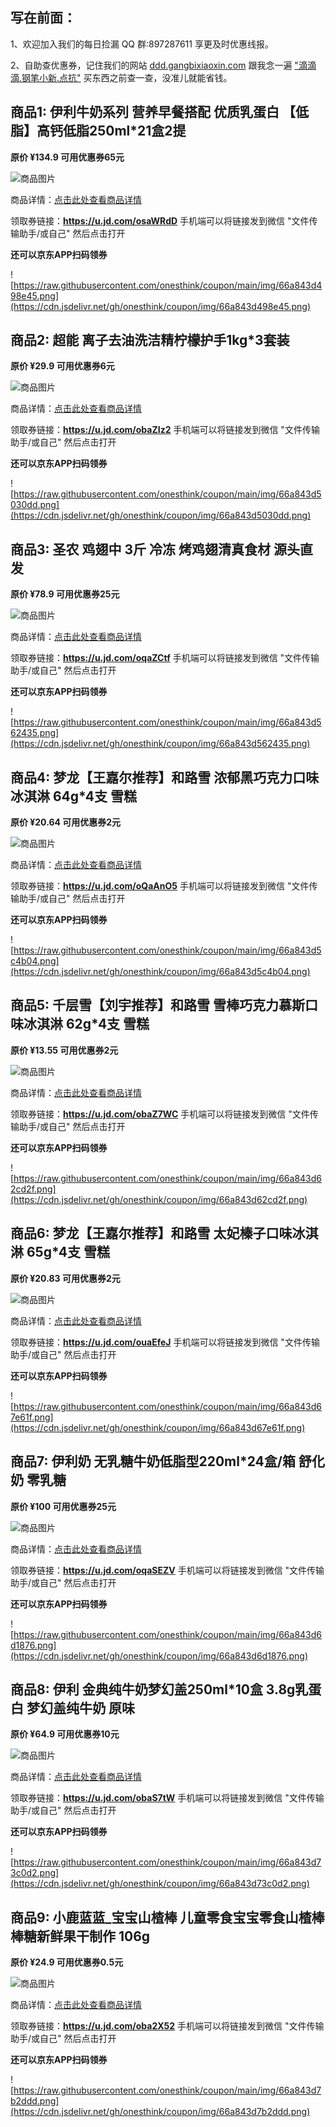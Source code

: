 ## 写在前面：

1、欢迎加入我们的每日捡漏 QQ 群:897287611 享更及时优惠线报。

2、自助查优惠券，记住我们的网站 [ddd.gangbixiaoxin.com](https://ddd.gangbixiaoxin.com) 跟我念一遍 ["滴滴滴.钢笔小新.点抗"](https://ddd.gangbixiaoxin.com) 买东西之前查一查，没准儿就能省钱。

## 商品1: 伊利牛奶系列 营养早餐搭配 优质乳蛋白 【低脂】高钙低脂250ml*21盒2提

**原价 ¥134.9 可用优惠券65元**

![商品图片](http://img14.360buyimg.com/n1/jfs/t1/234901/8/22507/152352/668e388cF9abf835d/9ef5c747000d5904.jpg)

商品详情：[点击此处查看商品详情](https://union-click.jd.com/jdc?e=1003156031&amp;p=JF8BAdQJK1olXwIDXF5cDUoXCl8IGloQVAMGUFZdDEIeBF9MRANLAjZbERscSkAJHTRQRA1CCVkdDwtCWhVLHTdNTwcKBENeCVAfUg8bXmYKWwtzCnZHPQ4LCSlpADh8bzh8Xl95OlwBATYeZ2ZsTVNoKmJZL1kNa1xXDxtxaz5hLgZCIyc5WDx0cDN-cjNNOWV6Ej4VUi91Aj1ObD5lP2FYPBcqekpzYSZoWy9NB1VgVSobfylgcRZ8eAxhJG5nIxcuSjwVdwZzfCcTOE5hIjkCViNFZRNteAJmA3JrPyk9eyMfdBZecjhPPQBiHD0raChrBhlxQi1hLnIWVykqVx5udDdrRyx8D2F2DS0Zf0lnW19-eAMLXGRiDT4cfk5qYgxIfh5mW1xUWFJtCXsUAm8PEl0SWw8HZG5dCHtWbW8IH1odXDYDZF5bC0gVAm0NGF8RWwYyVFZaOJy6u7qCqo6d5NKc3Inkr56ev7uWk2slbQUyVF9cCksTBG4KG2slXQUyV24DZkpEBWwIH1xHM1tJUh4WVhlUbW8AElITVQYAVW5fCUoVAV84KwYcX0ZSMgktTSJHVW5qZVhCKXJhPV0EcyUVX2Z1Ej8cOVAKKSk5UzAQUww4G2s)

领取券链接：**https://u.jd.com/osaWRdD** 手机端可以将链接发到微信 "文件传输助手/或自己" 然后点击打开

**还可以京东APP扫码领券**

![https://raw.githubusercontent.com/onesthink/coupon/main/img/66a843d498e45.png](https://cdn.jsdelivr.net/gh/onesthink/coupon/img/66a843d498e45.png)

## 商品2: 超能 离子去油洗洁精柠檬护手1kg*3套装

**原价 ¥29.9 可用优惠券6元**

![商品图片](http://img14.360buyimg.com/n1/jfs/t1/242409/14/12510/190660/667f6531F657921e8/478d3e8692e58d97.jpg)

商品详情：[点击此处查看商品详情](https://union-click.jd.com/jdc?e=1003156031&amp;p=JF8BAaoJK1olXwIDXVpUDUgRBl8IGloUXAAKUl1YCk8nRzBQRQQlBENHFRxWFlVMWzBeTA9KQl1XSwwDVFVPRjtUBAJQAVsMFgQZBCxgAGhpaBoWPkZ4LSgUdA5eX25-bB9OPGgAIygLfw9eSjFVQA5AJ1t9JFtKSEdjeh9tbChyHHB7Bj0peyBUexpvbDlPDwRiHFc4ahJ_RxtDYzl3FHZJIBZUYS9kd218aVJyP1x2QF0qayl_ZhRreAVhNHJrIAcqTTxNdDJdYgVPKl55MCkEXQxvehtqbzhuHHIAMA0kezhAMw5IGV1qCAFWMTYBXQJtWRpueDBRQ1AOWG5cOEgWA2gBHVwTVAMyZF5dOB15A24JGloUXQ8BXW5cOEsRAGwKGlkQXgAHU1ZtCEMQM7ilo46f7NOK7YrDgJyupLqBp4-L1TYyZF1tCEoWAW8MHFoXXTYyVF1tC3tJbW5bHF5BXAMDOgMWDgtcQipQdVgUXAIKUVxeCHsVAm4KGWslbWF1V1k8ewoUYC9yYi1cIUNLCF8rfw9MYgEKbC1DKkJLHQAAUx5CeTJ3a14lXTY)

领取券链接：**https://u.jd.com/obaZIz2** 手机端可以将链接发到微信 "文件传输助手/或自己" 然后点击打开

**还可以京东APP扫码领券**

![https://raw.githubusercontent.com/onesthink/coupon/main/img/66a843d5030dd.png](https://cdn.jsdelivr.net/gh/onesthink/coupon/img/66a843d5030dd.png)

## 商品3: 圣农 鸡翅中 3斤 冷冻 烤鸡翅清真食材 源头直发

**原价 ¥78.9 可用优惠券25元**

![商品图片](http://img14.360buyimg.com/n1/jfs/t1/103438/15/48933/66256/66a09845Fbe46e7ff/49b3f1f6be451d56.jpg)

商品详情：[点击此处查看商品详情](https://union-click.jd.com/jdc?e=1003156031&amp;p=JF8BAaYJK1olXwIDXF5cCU4QBl8IGloVXgMCVF1aD0gnRzBQRQQlBENHFRxWFlVMWzBeTA9KQl1XSwwDVFVPRjtUBAJQAVsMFgQZBD1pSjpUXzJJBHYLAD48XC50fgdcQj5KBmgAJjkmdg5fShV-RANWWnNFH1xKSEdjeh9tbDhAHXJ7ID0pUTRVexpvbDlMIQRiJlcOahJFRxtTYzl3FGZJIzxVcS9kd21oU1JyP191CD0vbC9sYAxWbzJlP3FbIxwrfDxKVhZJWj1dKm9nJzZYcDJjZhtReBtjJHZSLS0IX3tscDZOYwxpAmZlFBk4Ci8WZW1ufyFTUQoyVW5eCUsQCmkPHVIQbTYCVG4fZglTXDBcWBlUbQcyVFheC0kWAWoLE1wdXzYCXFlt3-av1uW5ztOsiZiKg-f63cKr1_GAK2slXjYCVV9fCE8QAm0IK2sVXjYBZAAzCRgRAGYNEgh7AE0EFBUeU0N5A2cBElMTVAIGZFxcCUkVM184bSVcCFpGPQIEeEJDYw5cfjhoNVJbMQEGZkllZBR2XhNcJ3BdDB1afQxcAV8IKw)

领取券链接：**https://u.jd.com/oqaZCtf** 手机端可以将链接发到微信 "文件传输助手/或自己" 然后点击打开

**还可以京东APP扫码领券**

![https://raw.githubusercontent.com/onesthink/coupon/main/img/66a843d562435.png](https://cdn.jsdelivr.net/gh/onesthink/coupon/img/66a843d562435.png)

## 商品4: 梦龙【王嘉尔推荐】和路雪 浓郁黑巧克力口味冰淇淋 64g*4支 雪糕

**原价 ¥20.64 可用优惠券2元**

![商品图片](http://img14.360buyimg.com/n1/jfs/t1/226337/7/20411/161639/6684bc8fF6bfab501/b0ded685e6642131.jpg)

商品详情：[点击此处查看商品详情](https://union-click.jd.com/jdc?e=1003156031&amp;p=JF8BAakJK1olXwIDU1dUD04UAl8IGloUXQAHV1haDk0nRzBQRQQlBENHFRxWFlVMWzBeTA9KQl1XSwwDVFVPRjtUBAJQAVsMFgQZBBFMeTtNWl18HnJXJwQhaSxoBhoJExBoO2gAXVo6Uw1yAz8MaFt3CGRcFgFKSEdjeh9tbCh2HHFrLDopUTBWexpsfzlPPQR1JlcNahJFRwxDYCh3XHZJIAZUby9ka21_aVJ1P191Cz0kVThsYAxLbARpPnFLKxwqfDxKVhZJRT9OHHBhVRxdcDJjYRt7UgViJHplIxcmX3tPBBV3fDhUHmRHHDk-TjEeBzkWEi5lUQoyVW5eCUsQCmkPHVIQbTYCVG4fZg1HXjIIGFkQXwYHZF9tCE0UAG0JGV4XXQMKVG5dAEwn1MKwztGkiI67gMDV3_Kw1ua0z8WdbTYyV25dCUoVA2sPGlkVbTYCV25eOBV5AjwBHA8RXVFsCRVbSABVSm9mGFoUWAUHUldZOEkWAm0KK2slB114ABscDiJUdzp7QSd0OnkHIV9VQzZxbW0BHzxOG2MCBFouCClCYTFKRGsVbQ)

领取券链接：**https://u.jd.com/oQaAnO5** 手机端可以将链接发到微信 "文件传输助手/或自己" 然后点击打开

**还可以京东APP扫码领券**

![https://raw.githubusercontent.com/onesthink/coupon/main/img/66a843d5c4b04.png](https://cdn.jsdelivr.net/gh/onesthink/coupon/img/66a843d5c4b04.png)

## 商品5: 千层雪【刘宇推荐】和路雪 雪棒巧克力慕斯口味冰淇淋 62g*4支 雪糕

**原价 ¥13.55 可用优惠券2元**

![商品图片](http://img14.360buyimg.com/n1/jfs/t1/240549/32/12751/178986/6684bc69F2b8b4741/2cd13b1191f947fd.jpg)

商品详情：[点击此处查看商品详情](https://union-click.jd.com/jdc?e=1003156031&amp;p=JF8BAakJK1olXwIDUl5cCEwXAV8IGloUVAcFUFlYDUsnRzBQRQQlBENHFRxWFlVMWzBeTA9KQl1XSwwDVFVPRjtUBAJQAVsMFgQZBA1udRpjElprFVJ0IF4UbTRUSDl2HgtwG2gABBxUcQJtZi9zY1gRBF1RAlpKSEdjeh9tbCgVGXEAMDkpezxQexpsfzlPPQR1JlcNahJFRwxDYCh3XHZJIAZUby9ka21_aVJ1P191Cz0kVThsYAxLbARpPnFLKxwqfDxKVhZJRT9OHHBhVRxdcDJjYRt7UgViJHplIxcmX3tOfWoJGAZNI2VXABk9fQh_cCpbTBpDUQoyVW5eCUsQCmkPHVIQbTYCVG4fZg1HXjIIGFkQXwYHZF9tCE0UAG0JGV4XXwULVW5dAEwn1MKwztGkiI67gMDV3_Kw1ua0z8WdbTYyV25dCUoVA2sPGlkVbTYCV25eOBV5AjwPHg8UWQFsCRVbSABTUypmGFoUWQEFUldYOEkWAm0KK2slG390ITVUCTVfVxl8GxJwIkVJAiBYWC5RbW1YWVJsFHxnFCUlC09OWDxeH2sVbQ)

领取券链接：**https://u.jd.com/obaZ7WC** 手机端可以将链接发到微信 "文件传输助手/或自己" 然后点击打开

**还可以京东APP扫码领券**

![https://raw.githubusercontent.com/onesthink/coupon/main/img/66a843d62cd2f.png](https://cdn.jsdelivr.net/gh/onesthink/coupon/img/66a843d62cd2f.png)

## 商品6: 梦龙【王嘉尔推荐】和路雪 太妃榛子口味冰淇淋 65g*4支 雪糕

**原价 ¥20.83 可用优惠券2元**

![商品图片](http://img14.360buyimg.com/n1/jfs/t1/199517/13/37748/94305/6684bc98F683cd14e/59e36375d873a170.jpg)

商品详情：[点击此处查看商品详情](https://union-click.jd.com/jdc?e=1003156031&amp;p=JF8BAakJK1olXwIDU1dUD0IWB18IGloUXAYKVV5bAE0nRzBQRQQlBENHFRxWFlVMWzBeTA9KQl1XSwwDVFVPRjtUBAJQAVsMFgQZBCpWADR9Ql9jAlt2VAcub0xFUzV1SR1uXmgAID0tSTJRYzoPQxsSVGJUFQNKSEdjeh9tbChyGnB7JDwpQQJWexpsfzlPPQR1JlcNahJFRwxDYCh3XHZJIAZUby9ka21_aVJ1P191Cz0kVThsYAxLbARpPnFLKxwqfDxKVhZJRT9OHHBhVRxdcDJjYRt7UgViJHplIxcmX3tPcCRjcz5KIWNQMi0eTRBHYRR1STl1UQoyVW5eCUsQCmkPHVIQbTYCVG4fZg1HXjIIGFkQXwYHZF9tCE0UAG0JGV4XWQcLXG5dAEwn1MKwztGkiI67gMDV3_Kw1ua0z8WdbTYyV25dCUoVA2sPGlkVbTYCV25eOBV5AjwOGFkWWARsCRVbSABQXS1mG1McVAEEUFdZOEkWAm0KK2slPEcBDysEDD1IXhsIQihyWlRSDiMPTjAUbW18eCtUJEBiAVkFSEweZzlJRmsVbQ)

领取券链接：**https://u.jd.com/ouaEfeJ** 手机端可以将链接发到微信 "文件传输助手/或自己" 然后点击打开

**还可以京东APP扫码领券**

![https://raw.githubusercontent.com/onesthink/coupon/main/img/66a843d67e61f.png](https://cdn.jsdelivr.net/gh/onesthink/coupon/img/66a843d67e61f.png)

## 商品7: 伊利奶 无乳糖牛奶低脂型220ml*24盒/箱  舒化奶 零乳糖

**原价 ¥100 可用优惠券25元**

![商品图片](http://img14.360buyimg.com/n1/jfs/t1/230918/17/22409/159634/6684b83aFfa0c5d83/f0a6a38837266c59.jpg)

商品详情：[点击此处查看商品详情](https://union-click.jd.com/jdc?e=1003156031&amp;p=JF8BAdoJK1olXwIDXF5dCUkQBl8IGloTWgYBVVteCE0RBF9MRANLAjZbERscSkAJHTRQRA1CCVkdDwtCWhVLHTdNTwcKBENeCVAfUg8bZw9ubwQWIAFaIzYJVBtcfxpAWiZyJllDOlxcABZ3RQ9hQSdLGW51J1sefVxXDxtxaz5hFHlFIFwtYTxOYC5_RDNNOWJyEiovVTt1Sm5ObxBlDmFbMBcqUEp3YSYJWyx3B29gVT4bfjl0dA98ZAxhJGJSIAcUTD9uawhzfCcTOE5hIjkCViNFZRB4eAJcAXBrMy4pbDRLdzdwci9hKQBiLQskaxJeXBl6bz51KXlCIFwAcT9lYCh8cglyJGVxCCokbClsY3sKbk8XKDYGAgULYFUUXQxvQ0VzBA8FExhUVBxnD2M4GmsWXAYFXVhaDkISM18IG2tUMwYCUF9VCXsWM28OGFgXXAQHUV9cCEsnA2cPK4y45dOI5YvVsZ-Ji7ixvI6c4dKc3G5tOEgnA24JGVsRWgcAVG5tCEgnAF9WdVpGWgMLVF5YZhZcBS9DUAJWMwUDVVldDEsSC18KGloXXzYyZDo9bj9IABIPQyx9CVpSHyIoQApqZBRXWjUXXA5fNBg9YRFrXStgbCgQHnMyVG4)

领取券链接：**https://u.jd.com/oqaSEZV** 手机端可以将链接发到微信 "文件传输助手/或自己" 然后点击打开

**还可以京东APP扫码领券**

![https://raw.githubusercontent.com/onesthink/coupon/main/img/66a843d6d1876.png](https://cdn.jsdelivr.net/gh/onesthink/coupon/img/66a843d6d1876.png)

## 商品8: 伊利 金典纯牛奶梦幻盖250ml*10盒  3.8g乳蛋白 梦幻盖纯牛奶 原味

**原价 ¥64.9 可用优惠券10元**

![商品图片](http://img14.360buyimg.com/n1/jfs/t1/233502/25/20449/179105/6684c234Fae944b7f/7c765e409a0933da.jpg)

商品详情：[点击此处查看商品详情](https://union-click.jd.com/jdc?e=1003156031&amp;p=JF8BAasJK1olXwIDXVZUCEITB18IGloXWA4FUlpYDEIVCl9MRANLAjZbERscSkAJHTRQRA1CCVkdDwtCWhVLHTdNTwcKBENeCVAfUg8bVGphHj1HOX5YAi4ZTzJ3YTtcSQxzHXlrOlwZUDMSQQpOfVhAFANLDCwaflxXDxtxaz5iFHFdI1wPbj9kcDN8RA1NOWJqEig_Uix1Sg9ObC5lPmFYNBcpUEp3YSZaWztnAHZgVSobawNrYAxRTgxhJGJSIz0USjx-fwhzfSdrCllqBDcEaw91ehNQbDhyHnBrPD0pezRWdwt8D1lgbVZdJl9dcQ9VYTwLRA9dKFlaNwAEag0bD18JK1gUXQELUllbAU4nM28IKxp7XQYGVVZcOEonA2kLGFkUXwMHVl5fC3sXC2g4zPatiIyzgdbk3NWf1NavztKpiZiKZG5tC3sXAm4KG18SXAQCZG5dC3sUMzFmGggVCgUCVVgzVQARQG4IXRt7XgEBXVtdDkknAW4JGVklbTZVUTdYbhlzezVeax9SJGZgAAoPXy1XfAZmGR9NJQNAMRg7Cx5eBiZQaRxjbQYy)

领取券链接：**https://u.jd.com/obaS7tW** 手机端可以将链接发到微信 "文件传输助手/或自己" 然后点击打开

**还可以京东APP扫码领券**

![https://raw.githubusercontent.com/onesthink/coupon/main/img/66a843d73c0d2.png](https://cdn.jsdelivr.net/gh/onesthink/coupon/img/66a843d73c0d2.png)

## 商品9: 小鹿蓝蓝_宝宝山楂棒 儿童零食宝宝零食山楂棒棒糖新鲜果干制作 106g

**原价 ¥24.9 可用优惠券0.5元**

![商品图片](http://img14.360buyimg.com/n1/jfs/t1/243374/10/15610/119819/669dfbc8F04baa9b4/48e2f2de8d867d4c.jpg)

商品详情：[点击此处查看商品详情](https://union-click.jd.com/jdc?e=1003156031&amp;p=JF8BAbUJK1olXwIDXVZcCEwXCl8IGloUXQAKUVpdCk4nRzBQRQQlBENHFRxWFlVMWzBeTA9KQl1XSwwDVFVPRjtUBAJQAVsMFgQZBBwSampuST9tB1ByEB0ndiwWVz1ffF9pHGgAEAYlDQlyRQkLeABJLUd1AChKSEdjeh9tbCh2HHB7NDgqayBXexpvazlMGwRiJlcNahFjRwxDYwh3XHpJIBZUbi9kf218aVNiP1x9Cik_dzxsYAxLbARpP3JhIxkrbDxKVhZJRT9ONmd2M1ddcDJjZhtrbAViX1RiIy0iX3tcZRJsWltpDWZQBCsACAJjVhZJQFx1UQoyVW5eCUsQCmkPHVIQbTYCVG4fZh5DVyxbRh9BhLCZjf_J3-2x2taJz9CzbQcyVFheC0kWAWoNHl8VWjYCXFlt3-av1uW5ztOsiZiKg-f63cKr1_GAK2slXjYCVV9fCE8QAm0IK2sVXjYBZAAzCRgfA20MTlx7AE0EF19eQ0t5A2cBHVMcVAAKZFxcCUkVM184TF58WGBQMCYHXjtTQBV2fFpBD1FlUCIcZklTWxcNWT5TOwVhDwItSTxDdV8IKw)

领取券链接：**https://u.jd.com/oba2X52** 手机端可以将链接发到微信 "文件传输助手/或自己" 然后点击打开

**还可以京东APP扫码领券**

![https://raw.githubusercontent.com/onesthink/coupon/main/img/66a843d7b2ddd.png](https://cdn.jsdelivr.net/gh/onesthink/coupon/img/66a843d7b2ddd.png)

